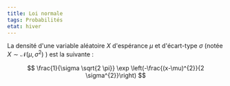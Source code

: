 ```yaml
---
title: Loi normale
tags: Probabilités
etat: hiver
---
```


La densité d'une variable aléatoire $X$ d'espérance $\mu$ et d'écart-type $\sigma$ (notée $X\sim \mathcal{N}\left(\mu, \sigma^{2}\right)$ ) est la suivante :

$$
\frac{1}{\sigma \sqrt{2 \pi}} \exp \left(-\frac{(x-\mu)^{2}}{2 \sigma^{2}}\right)
$$